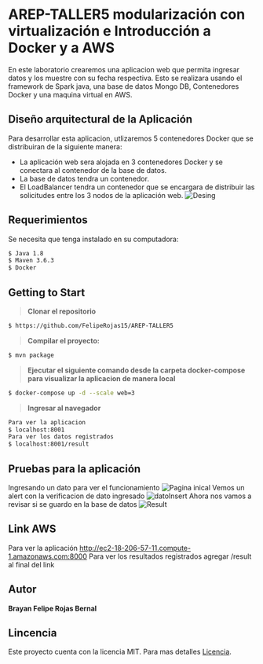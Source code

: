 # AREP-TALLER5 modularización con virtualización e Introducción a Docker y a AWS
En este laboratorio crearemos una aplicacion web que permita ingresar datos y los muestre con su fecha respectiva.  Esto se realizara usando el framework de Spark java, una base de datos Mongo DB, Contenedores Docker y una maquina virtual en AWS.

## Diseño arquitectural de la Aplicación
Para desarrollar esta aplicacion, utlizaremos 5 contenedores Docker que se distribuiran de la siguiente manera:
- La aplicación web sera alojada en 3 contenedores Docker y se conectara al contenedor de la base de datos.
- La base de datos tendra un contenedor.
- El LoadBalancer tendra un contenedor que se encargara de distribuir las solicitudes entre los 3 nodos de la aplicación web.
![Desing](https://i.ibb.co/VHj25bg/Arquitecture-Design.png)
## Requerimientos 
Se necesita que tenga instalado en su computadora:
```sh
$ Java 1.8
$ Maven 3.6.3
$ Docker
```
## Getting to Start
> **Clonar el repositorio**
```sh
$ https://github.com/FelipeRojas15/AREP-TALLER5
```
> **Compilar el proyecto:**
```sh
$ mvn package
```
> **Ejecutar el siguiente comando desde la carpeta docker-compose para visualizar la aplicacion de manera local**
```sh
$ docker-compose up -d --scale web=3
```
> **Ingresar al navegador**
```sh
Para ver la aplicacion
$ localhost:8001 
Para ver los datos registrados
$ localhost:8001/result 
```
## Pruebas para la aplicación
Ingresando un dato para ver el funcionamiento
![Pagina inical](https://i.ibb.co/Hdms8ZZ/HomePage.png)
Vemos un alert con la verificacion de dato ingresado
![datoInsert](https://i.ibb.co/RgK2gXy/Insert-Data.png)
Ahora nos vamos a revisar si se guardo en la base de datos
![Result](https://i.ibb.co/Xz88dFv/Data-Result.png)
## Link AWS
Para ver la aplicación 
http://ec2-18-206-57-11.compute-1.amazonaws.com:8000
Para ver los resultados registrados agregar /result al final del link

## Autor
**Brayan Felipe Rojas Bernal**
## Lincencia
Este proyecto cuenta con la licencia MIT. Para mas detalles [Licencia](https://github.com/FelipeRojas15/AREP-TALLER5/blob/master/LICENSE.txt).
